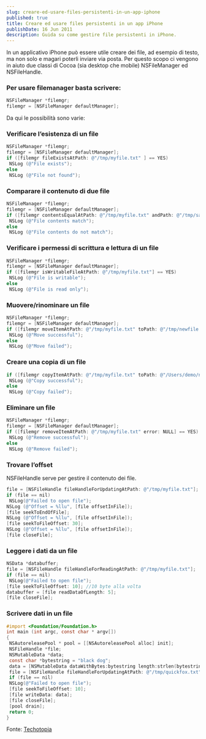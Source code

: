 ```yaml
---
slug: creare-ed-usare-files-persistenti-in-un-app-iphone
published: true
title: Creare ed usare files persistenti in un app iPhone
publishDate: 16 Jun 2011
description: Guida su come gestire file persistenti in iPhone.
---
```


In un applicativo iPhone può essere utile creare dei file, ad esempio di testo, ma non solo e magari poterli inviare via posta.
Per questo scopo ci vengono in aiuto due classi di Cocoa (sia desktop che mobile) NSFileManager ed NSFileHandle.

### Per usare filemanager basta scrivere:

```objective-c
NSFileManager *filemgr;
filemgr = [NSFileManager defaultManager];
```

Da qui le possibilità sono varie:

### Verificare l’esistenza di un file

```objective-c
NSFileManager *filemgr;
filemgr = [NSFileManager defaultManager];
if ([filemgr fileExistsAtPath: @"/tmp/myfile.txt" ] == YES)
 NSLog (@"File exists");
else
 NSLog (@"File not found");
```

### Comparare il contenuto di due file

```objective-c
NSFileManager *filemgr;
filemgr = [NSFileManager defaultManager];
if ([filemgr contentsEqualAtPath: @"/tmp/myfile.txt" andPath: @"/tmp/sales.txt"] == YES)
 NSLog (@"File contents match");
else
 NSLog (@"File contents do not match");
```

### Verificare i permessi di scrittura e lettura di un file

```objective-c
NSFileManager *filemgr;
filemgr = [NSFileManager defaultManager];
if ([filemgr isWritableFileAtPath: @"/tmp/myfile.txt"] == YES)
 NSLog (@"File is writable");
else
 NSLog (@"File is read only");
```

### Muovere/rinominare un file

```objective-c
NSFileManager *filemgr;
filemgr = [NSFileManager defaultManager];
if ([filemgr moveItemAtPath: @"/tmp/myfile.txt" toPath: @"/tmp/newfile.txt" error: NULL] == YES)
 NSLog (@"Move successful");
else
 NSLog (@"Move failed");
```

### Creare una copia di un file

```objective-c
if ([filemgr copyItemAtPath: @"/tmp/myfile.txt" toPath: @"/Users/demo/newfile.txt" error: NULL] == YES)
 NSLog (@"Copy successful");
else
 NSLog (@"Copy failed");
```

### Eliminare un file

```objective-c
NSFileManager *filemgr;
filemgr = [NSFileManager defaultManager];
if ([filemgr removeItemAtPath: @"/tmp/myfile.txt" error: NULL] == YES)
 NSLog (@"Remove successful");
else
 NSLog (@"Remove failed");
```

### Trovare l’offset

NSFileHandle serve per gestire il contenuto dei file.

```objective-c
file = [NSFileHandle fileHandleForUpdatingAtPath: @"/tmp/myfile.txt"];
if (file == nil)
 NSLog(@"Failed to open file");
NSLog (@"Offset = %llu", [file offsetInFile]);
[file seekToEndOfFile];
NSLog (@"Offset = %llu", [file offsetInFile]);
[file seekToFileOffset: 30];
NSLog (@"Offset = %llu", [file offsetInFile]);
[file closeFile];
```

### Leggere i dati da un file

```objective-c
NSData *databuffer;
file = [NSFileHandle fileHandleForReadingAtPath: @"/tmp/myfile.txt"];
if (file == nil)
 NSLog(@"Failed to open file");
[file seekToFileOffset: 10]; //10 byte alla volta
databuffer = [file readDataOfLength: 5];
[file closeFile];
```

### Scrivere dati in un file

```objective-c
#import <Foundation/Foundation.h>
int main (int argc, const char * argv[])
{
 NSAutoreleasePool * pool = [[NSAutoreleasePool alloc] init];
 NSFileHandle *file;
 NSMutableData *data;
 const char *bytestring = "black dog";
 data = [NSMutableData dataWithBytes:bytestring length:strlen(bytestring)];
 file = [NSFileHandle fileHandleForUpdatingAtPath: @"/tmp/quickfox.txt"];
 if (file == nil)
 NSLog(@"Failed to open file");
 [file seekToFileOffset: 10];
 [file writeData: data];
 [file closeFile];
 [pool drain];
 return 0;
}
```

Fonte: [Techotopia](http://www.techotopia.com/index.php/Working_with_Files_in_Objective-C)
